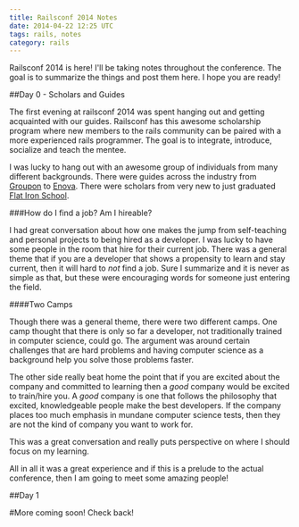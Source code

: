```yaml
---
title: Railsconf 2014 Notes
date: 2014-04-22 12:25 UTC
tags: rails, notes
category: rails
---
```


Railsconf 2014 is here! I'll be taking notes throughout the conference. The goal is to summarize the things and post them here. I hope you are ready!

##Day 0 - Scholars and Guides

The first evening at railsconf 2014 was spent hanging out and getting acquainted with our guides. Railsconf has this awesome scholarship program where new members to the rails community can be paired with a more experienced rails programmer. The goal is to integrate, introduce, socialize and teach the mentee.

I was lucky to hang out with an awesome group of individuals from many different backgrounds. There were guides across the industry from [Groupon](https://www.groupon.com/) to [Enova](http://www.enova.com/). There were scholars from very new to just graduated [Flat Iron School](http://flatironschool.com/).

###How do I find a job? Am I hireable?

I had great conversation about how one makes the jump from self-teaching and personal projects to being hired as a developer. I was lucky to have some people in the room that hire for their current job. There was a general theme that if you are a developer that shows a propensity to learn and stay current, then it will hard to *not* find a job. Sure I summarize and it is never as simple as that, but these were encouraging words for someone just entering the field.

####Two Camps

Though there was a general theme, there were two different camps. One camp thought that there is only so far a developer, not traditionally trained in computer science, could go. The argument was around certain challenges that are hard problems and having computer science as a background help you solve those problems faster.

The other side really beat home the point that if you are excited about the company and committed to learning then a *good* company would be excited to train/hire you. A *good* company is one that follows the philosophy that excited, knowledgeable people make the best developers. If the company places too much emphasis in mundane computer science tests, then they are not the kind of company you want to work for.

This was a great conversation and really puts perspective on where I should focus on my learning.

All in all it was a great experience and if this is a prelude to the actual conference, then I am going to meet some amazing people!

##Day 1

#More coming soon! Check back!
